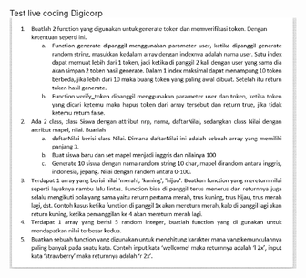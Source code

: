 Test live coding Digicorp
![alt text](https://github.com/nuraeni28/test-digicorp/blob/main/soal.png?raw=true)
